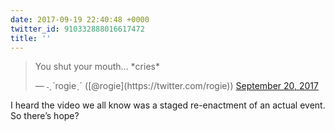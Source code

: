 ```yaml
---
date: 2017-09-19 22:40:48 +0000
twitter_id: 910332888016617472
title: ''
---
```


<blockquote class="twitter-tweet"><p lang="en" dir="ltr">You shut your mouth... *cries*</p>&mdash; ˗ˏˋrogieˎˊ ([@rogie](https://twitter.com/rogie)) <a href="https://twitter.com/rogie/status/910332138460921856?ref_src=twsrc%5Etfw">September 20, 2017</a></blockquote>
<script async src="https://platform.twitter.com/widgets.js" charset="utf-8"></script>

I heard the video we all know was a staged re-enactment of an actual event. So there’s hope?
